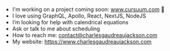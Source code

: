 -  I'm working on a project coming soon: www.cursuum.com  📅
-  I love using GraphQL, Apollo, React, NextJS, NodeJS
-  I’m looking for help with calendrical equations
-  Ask or talk to me about scheduling
-  How to reach me: contact@charlesgaudreaujackson.com
-  My website: https://www.charlesgaudreaujackson.com
